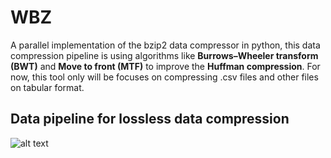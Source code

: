 # WBZ
A parallel implementation of the bzip2 data compressor in python, this data compression pipeline is using algorithms like **Burrows–Wheeler transform (BWT)** and **Move to front (MTF)** to improve the **Huffman compression**. For now, this tool only will be focuses on compressing .csv files and other files on tabular format.

 
## Data pipeline for lossless data compression

![alt text](https://wittline.github.io/wbz/img/wbz.png)


